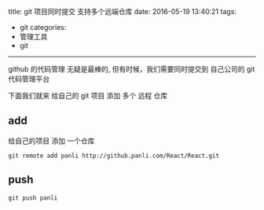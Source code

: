 title: git 项目同时提交 支持多个远端仓库
date: 2016-05-19 13:40:21
tags:
  - git
categories:
  - 管理工具
  - git
---

github 的代码管理 无疑是最棒的, 但有时候，我们需要同时提交到 自己公司的 git 代码管理平台

下面我们就来 给自己的 git 项目 添加 多个 远程 仓库

## add 

给自己的项目 添加 一个仓库

```
git remote add panli http://github.panli.com/React/React.git
```

## push

```
git push panli
```